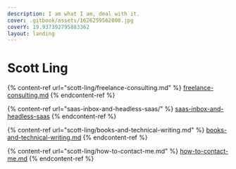 ```yaml
---
description: I am what I am, deal with it.
cover: .gitbook/assets/1626259562000.jpg
coverY: 19.937392795883362
layout: landing
---
```


# Scott Ling

{% content-ref url="scott-ling/freelance-consulting.md" %}
[freelance-consulting.md](scott-ling/freelance-consulting.md)
{% endcontent-ref %}

{% content-ref url="saas-inbox-and-headless-saas/" %}
[saas-inbox-and-headless-saas](saas-inbox-and-headless-saas/)
{% endcontent-ref %}

{% content-ref url="scott-ling/books-and-technical-writing.md" %}
[books-and-technical-writing.md](scott-ling/books-and-technical-writing.md)
{% endcontent-ref %}

{% content-ref url="scott-ling/how-to-contact-me.md" %}
[how-to-contact-me.md](scott-ling/how-to-contact-me.md)
{% endcontent-ref %}
